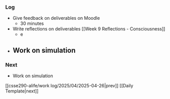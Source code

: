 ### Log
- Give feedback on deliverables on Moodle
	- 30 minutes
- Write reflections on deliverables [[Week 9 Reflections - Consciousness]]
	- e
- Work on simulation
	- 
### Next
- Work on simulation

[[csse290-alife/work log/2025/04/2025-04-26|prev]] [[Daily Template|next]]